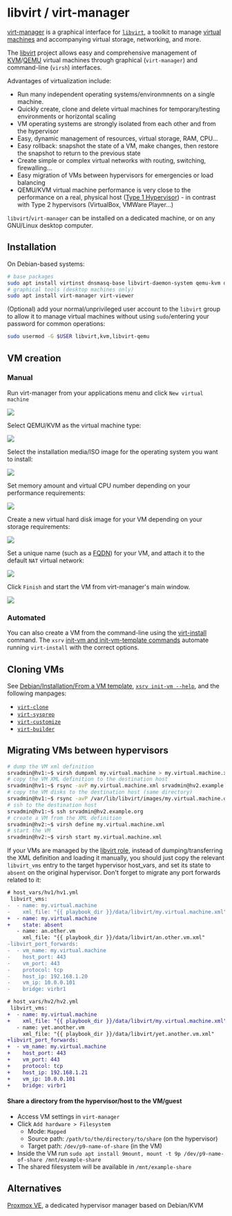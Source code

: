 # libvirt / virt-manager

[virt-manager](https://en.wikipedia.org/wiki/Virtual_Machine_Manager) is a graphical interface for [`libvirt`](https://en.wikipedia.org/wiki/Libvirt), a toolkit to manage [virtual machines](https://en.wikipedia.org/wiki/Virtual_machine) and accompanying virtual storage, networking, and more.

The [libvirt](https://en.wikipedia.org/wiki/Libvirt) project allows easy and comprehensive management of [KVM](https://en.wikipedia.org/wiki/Kernel-based_Virtual_Machine)/[QEMU](https://en.wikipedia.org/wiki/QEMU) virtual machines through graphical (`virt-manager`) and command-line (`virsh`) interfaces.

Advantages of virtualization include:

- Run many independent operating systems/environmnents on a single machine.
- Quickly create, clone and delete virtual machines for temporary/testing environments or horizontal scaling
- VM operating systems are strongly isolated from each other and from the hypervisor
- Easy, dynamic management of resources, virtual storage, RAM, CPU...
- Easy rollback: snapshot the state of a VM, make changes, then restore the snapshot to return to the previous state
- Create simple or complex virtual networks with routing, switching, firewalling...
- Easy migration of VMs between hypervisors for emergencies or load balancing
- QEMU/KVM virtual machine performance is very close to the performance on a real, physical host ([Type 1 Hypervisor](https://en.wikipedia.org/wiki/Hypervisor#Classification)) - in contrast with Type 2 hypervisors (VirtualBox, VMWare Player...)

`libvirt`/`virt-manager` can be installed on a dedicated machine, or on any GNU/Linux desktop computer.


## Installation

On Debian-based systems:

```bash
# base packages
sudo apt install virtinst dnsmasq-base libvirt-daemon-system qemu-kvm qemu-utils libguestfs-tools
# graphical tools (desktop machines only)
sudo apt install virt-manager virt-viewer
```

(Optional) add your normal/unprivileged user account to the `libvirt` group to allow it to manage virtual machines without using `sudo`/entering your password for common operations:

```bash
sudo usermod -G $USER libvirt,kvm,libvirt-qemu
```


## VM creation

### Manual

Run virt-manager from your applications menu and click `New virtual machine`

![](https://i.imgur.com/1e2jNP0.png)

Select QEMU/KVM as the virtual machine type:

![](https://i.imgur.com/F7ZSXFS.png)

Select the installation media/ISO image for the operating system you want to install:

![](https://i.imgur.com/o5Fu0IX.png)

Set memory amount and virtual CPU number depending on your performance requirements:

![](https://i.imgur.com/0aQlobJ.png)

Create a new virtual hard disk image for your VM depending on your storage requirements:

![](https://i.imgur.com/Ra4vp3S.png)

Set a unique name (such as a [FQDN](https://en.wikipedia.org/wiki/Fully_qualified_domain_name)) for your VM, and attach it to the default `NAT` virtual network:

![](https://i.imgur.com/3Tn34xD.png)

Click `Finish` and start the VM from virt-manager's main window.

![](https://i.imgur.com/aJGkUJz.png)


### Automated

You can also create a VM from the command-line using the [virt-install](https://manpages.debian.org/bullseye/virtinst/virt-install.1.en.html) command. The `xsrv` [init-vm and init-vm-template commands](../usage.md) automate running `virt-install` with the correct options.

## Cloning VMs

See [Debian/Installation/From a VM template](debian.md), [`xsrv init-vm --help`](.../usage.md), and the following manpages:
- [`virt-clone`](https://manpages.debian.org/bullseye/virtinst/virt-clone.1.en.html)
- [`virt-sysprep`](https://manpages.debian.org/bullseye/libguestfs-tools/virt-sysprep.1.en.html)
- [`virt-customize`](https://manpages.debian.org/bullseye/libguestfs-tools/virt-customize.1.en.html)
- [`virt-builder`](https://manpages.debian.org/bullseye/libguestfs-tools/virt-builder.1.en.html)


## Migrating VMs between hypervisors

```bash
# dump the VM xml definition
srvadmin@hv1:~$ virsh dumpxml my.virtual.machine > my.virtual.machine.xml
# copy the VM XML definition to the destination host
srvadmin@hv1:~$ rsync -avP my.virtual.machine.xml srvadmin@hv2.example.org:my.virtual.machine.xml
# copy the VM disks to the destination host (same directory)
srvadmin@hv1:~$ rsync -avP /var/lib/libvirt/images/my.virtual.machine.qcow2 srvadmin@hv2.example.org:/var/lib/libvirt/images/my.virtual.machine.qcow2
# ssh to the destination host
srvadmin@hv1:~$ ssh srvadmin@hv2.example.org
# create a VM from the XML definition
srvadmin@hv2:~$ virsh define my.virtual.machine.xml
# start the VM
srvadmin@hv2:~$ virsh start my.virtual.machine.xml
```

If your VMs are managed by the [libvirt role](https://gitlab.com/nodiscc/xsrv/-/tree/master/roles/libvirt), instead of dumping/transferring the XML definition and loading it manually, you should just copy the relevant `libvirt_vms` entry to the target hypervisor host_vars, and set its state to `absent` on the original hypervisor. Don't forget to migrate any port forwards related to it:

```diff
# host_vars/hv1/hv1.yml
 libvirt_vms:
-  - name: my.virtual.machine
-    xml_file: "{{ playbook_dir }}/data/libvirt/my.virtual.machine.xml"
+  - name: my.virtual.machine
+    state: absent
   - name: an.other.vm
     xml_file: "{{ playbook_dir }}/data/libvirt/an.other.vm.xml"
-libvirt_port_forwards:
-  - vm_name: my.virtual.machine
-    host_port: 443
-    vm_port: 443
-    protocol: tcp
-    host_ip: 192.168.1.20
-    vm_ip: 10.0.0.101
-    bridge: virbr1

# host_vars/hv2/hv2.yml
 libvirt_vms:
+  - name: my.virtual.machine
+    xml_file: "{{ playbook_dir }}/data/libvirt/my.virtual.machine.xml"
   - name: yet.another.vm
     xml_file: "{{ playbook_dir }}/data/libvirt/yet.another.vm.xml"
+libvirt_port_forwards:
+  - vm_name: my.virtual.machine
+    host_port: 443
+    vm_port: 443
+    protocol: tcp
+    host_ip: 192.168.1.21
+    vm_ip: 10.0.0.101
+    bridge: virbr1
```

<!-- TODO

## Managing resources

**CPU:** TODO

**RAM:** TODO

**Ballooning:** TODO

**VIDEO:** TODO

#### Managing virtual networks

**NAT:** TODO

**Port forwarding from the hypervisor:** TODO

**Bridged:** TODO

-->

#### Share a directory from the hypervisor/host to the VM/guest

- Access VM settings in `virt-manager`
- Click `Add hardware > Filesystem`
  - Mode: `Mapped`
  - Source path: `/path/to/the/directory/to/share` (on the hypervisor)
  - Target path: `/dev/p9-name-of-share` (in the VM)
- Inside the VM run `sudo apt install 9mount, mount -t 9p /dev/p9-name-of-share /mnt/example-share`
- The shared filesystem will be available in `/mnt/example-share`


## Alternatives

[Proxmox VE](https://en.wikipedia.org/wiki/Proxmox_Virtual_Environment), a dedicated hypervisor manager based on Debian/KVM

